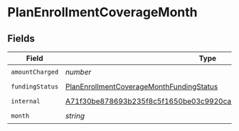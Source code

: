 # PlanEnrollmentCoverageMonth


## Fields

| Field                                                                                                                                                       | Type                                                                                                                                                        | Required                                                                                                                                                    | Description                                                                                                                                                 |
| ----------------------------------------------------------------------------------------------------------------------------------------------------------- | ----------------------------------------------------------------------------------------------------------------------------------------------------------- | ----------------------------------------------------------------------------------------------------------------------------------------------------------- | ----------------------------------------------------------------------------------------------------------------------------------------------------------- |
| `amountCharged`                                                                                                                                             | *number*                                                                                                                                                    | :heavy_check_mark:                                                                                                                                          | N/A                                                                                                                                                         |
| `fundingStatus`                                                                                                                                             | [PlanEnrollmentCoverageMonthFundingStatus](../../models/shared/planenrollmentcoveragemonthfundingstatus.md)                                                 | :heavy_check_mark:                                                                                                                                          | N/A                                                                                                                                                         |
| `internal`                                                                                                                                                  | [A71f30be878693b235f8c5f1650be03c9920ca9821526545760476436104c9dc](../../models/shared/a71f30be878693b235f8c5f1650be03c9920ca9821526545760476436104c9dc.md) | :heavy_check_mark:                                                                                                                                          | N/A                                                                                                                                                         |
| `month`                                                                                                                                                     | *string*                                                                                                                                                    | :heavy_check_mark:                                                                                                                                          | N/A                                                                                                                                                         |